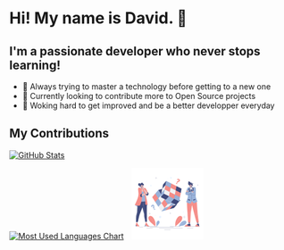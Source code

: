 # Hi! My name is David. 👋

## I'm a passionate developer who never stops learning!
 - 🌱 Always trying to master a technology before getting to a new one
 - 🤝 Currently looking to contribute more to Open Source projects
 - 🚀 Woking hard to get improved and be a better developper everyday

## My Contributions
<!--
STATS AND CHART, CREDITS TO :
Readme Stats (https://github.com/anuraghazra/github-readme-stats)
-->
[![GitHub Stats](https://github-readme-stats.vercel.app/api?username=daveshub-pro&hide=stars&show_icons=true&theme=dark)](https://github.com/anuraghazra/github-readme-stats)

[![Most Used Languages Chart](https://github-readme-stats.vercel.app/api/top-langs/?username=daveshub-pro&layout=compact&show_icons=true&theme=dark)](https://github.com/anuraghazra/github-readme-stats) <object type="image/svg+xml" data="resources/solving_problem.svg"><img src="resources/solving_problem.svg" alt="Solving a problem" width="128px" height="128px" /></object>
